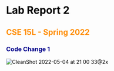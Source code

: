<style>
H1{color:Black !important;}
H2{color:DarkOrange !important;}
H3{color:DarkBlue !important;}
H4{color:Green !important;}
p{color:Black !important;}
</style>


# Lab Report 2
## CSE 15L - Spring 2022

### Code Change 1

![CleanShot 2022-05-04 at 21 00 33@2x](https://user-images.githubusercontent.com/66764591/166862449-a941c65c-a387-48d2-b87d-3901d7f552b0.jpeg)

